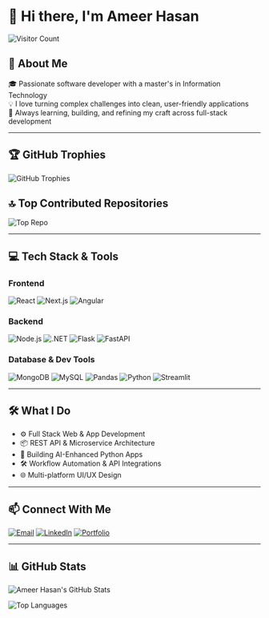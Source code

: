 # 👋 Hi there, I'm Ameer Hasan

![Visitor Count](https://komarev.com/ghpvc/?username=Ameerusa86&style=flat-square&color=blue)

## 💫 About Me
🎓 Passionate software developer with a master's in Information Technology  
💡 I love turning complex challenges into clean, user-friendly applications  
🚀 Always learning, building, and refining my craft across full-stack development  

---

## 🏆 GitHub Trophies
![GitHub Trophies](https://github-profile-trophy.vercel.app/?username=Ameerusa86&theme=radical&no-frame=false&no-bg=false&margin-w=5)

## 🔝 Top Contributed Repositories
![Top Repo](https://github-contributor-stats.vercel.app/api?username=Ameerusa86&limit=5&theme=dark&combine_all_yearly_contributions=true)

---

## 💻 Tech Stack & Tools

### Frontend
![React](https://img.shields.io/badge/-React-61DAFB?logo=react&logoColor=black&style=for-the-badge)
![Next.js](https://img.shields.io/badge/-Next.js-000000?logo=next.js&logoColor=white&style=for-the-badge)
![Angular](https://img.shields.io/badge/-Angular-DD0031?logo=angular&logoColor=white&style=for-the-badge)

### Backend
![Node.js](https://img.shields.io/badge/-Node.js-339933?logo=node.js&logoColor=white&style=for-the-badge)
![.NET](https://img.shields.io/badge/.NET-512BD4?style=for-the-badge&logo=dotnet&logoColor=white)
![Flask](https://img.shields.io/badge/-Flask-000000?logo=flask&logoColor=white&style=for-the-badge)
![FastAPI](https://img.shields.io/badge/-FastAPI-009688?logo=fastapi&logoColor=white&style=for-the-badge)

### Database & Dev Tools
![MongoDB](https://img.shields.io/badge/-MongoDB-47A248?logo=mongodb&logoColor=white&style=for-the-badge)
![MySQL](https://img.shields.io/badge/MySQL-005C84?style=for-the-badge&logo=mysql&logoColor=white)
![Pandas](https://img.shields.io/badge/-Pandas-150458?logo=pandas&logoColor=white&style=for-the-badge)
![Python](https://img.shields.io/badge/-Python-3776AB?logo=python&logoColor=white&style=for-the-badge)
![Streamlit](https://img.shields.io/badge/-Streamlit-FF4B4B?logo=streamlit&logoColor=white&style=for-the-badge)

---

## 🛠️ What I Do
- ⚙️ Full Stack Web & App Development  
- 📦 REST API & Microservice Architecture  
- 🧠 Building AI-Enhanced Python Apps  
- 🛠️ Workflow Automation & API Integrations  
- 🌐 Multi-platform UI/UX Design  

---

## 📫 Connect With Me

[![Email](https://img.shields.io/badge/Email-D14836?style=for-the-badge&logo=gmail&logoColor=white)](mailto:ameer.hasan.dev@gmail.com)
[![LinkedIn](https://img.shields.io/badge/-LinkedIn-0077B5?style=for-the-badge&logo=linkedin&logoColor=white)](https://www.linkedin.com/in/ameerdev/)
[![Portfolio](https://img.shields.io/badge/-Portfolio-000000?style=for-the-badge&logo=about-dot-me&logoColor=white)](https://ameer-hasan-portfolio.vercel.app/)

---

## 📊 GitHub Stats

![Ameer Hasan's GitHub Stats](https://github-readme-stats.vercel.app/api?username=Ameerusa86&show_icons=true&theme=radical&border_radius=10)

![Top Languages](https://github-readme-stats.vercel.app/api/top-langs/?username=Ameerusa86&layout=compact&theme=radical&border_radius=10)
